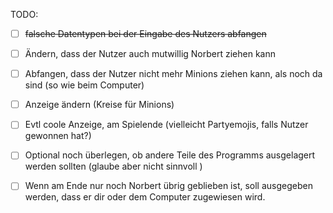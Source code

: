 TODO:
- [ ] ~~falsche Datentypen bei der Eingabe des Nutzers abfangen~~
- [ ] Ändern, dass der Nutzer auch mutwillig Norbert ziehen kann
- [ ] Abfangen, dass der Nutzer nicht mehr Minions ziehen kann, als noch da sind (so wie beim Computer)
- [ ] Anzeige ändern (Kreise für Minions)
- [ ] Evtl coole Anzeige, am Spielende (vielleicht Partyemojis, falls Nutzer gewonnen hat?)
- [ ] Optional noch überlegen, ob andere Teile des Programms ausgelagert werden sollten (glaube aber nicht sinnvoll )
- [ ] Wenn am Ende nur noch Norbert übrig geblieben ist, soll ausgegeben werden, dass er dir oder dem Computer zugewiesen wird.


